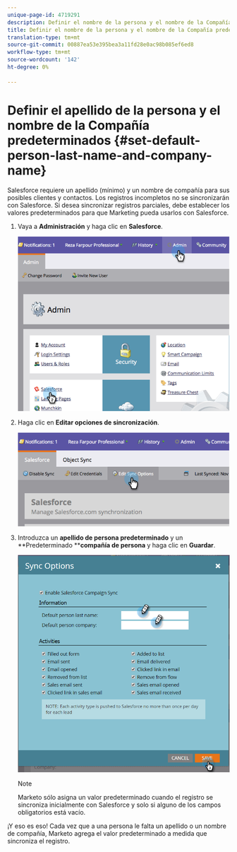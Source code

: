 ```yaml
---
unique-page-id: 4719291
description: Definir el nombre de la persona y el nombre de la Compañía predeterminados - Documentos de marketing - Documentación del producto
title: Definir el nombre de la persona y el nombre de la Compañía predeterminados
translation-type: tm+mt
source-git-commit: 00887ea53e395bea3a11fd28e0ac98b085ef6ed8
workflow-type: tm+mt
source-wordcount: '142'
ht-degree: 0%

---
```



# Definir el apellido de la persona y el nombre de la Compañía predeterminados {#set-default-person-last-name-and-company-name}

Salesforce requiere un apellido (mínimo) y un nombre de compañía para sus posibles clientes y contactos. Los registros incompletos no se sincronizarán con Salesforce. Si desea sincronizar registros parciales, debe establecer los valores predeterminados para que Marketing pueda usarlos con Salesforce.

1. Vaya a **Administración** y haga clic en **Salesforce**.

   ![](assets/image2014-12-9-13-3a41-3a58.png)

1. Haga clic en **Editar opciones de sincronización**.

   ![](assets/image2014-12-9-13-3a42-3a6.png)

1. Introduzca un **apellido de persona predeterminado** y un **Predeterminado ****compañía de persona** y haga clic en **Guardar**.

   ![](assets/sync-options-hands.png)

   >[!NOTE]
   >
   >Marketo sólo asigna un valor predeterminado cuando el registro se sincroniza inicialmente con Salesforce y solo si alguno de los campos obligatorios está vacío.

¡Y eso es eso! Cada vez que a una persona le falta un apellido o un nombre de compañía, Marketo agrega el valor predeterminado a medida que sincroniza el registro.
